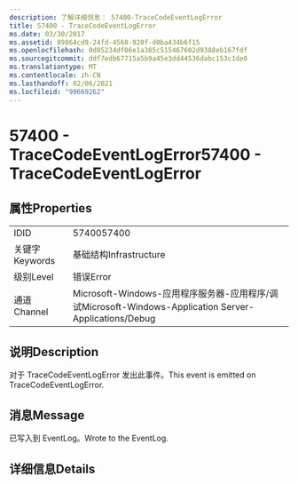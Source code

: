 ```yaml
---
description: 了解详细信息： 57400-TraceCodeEventLogError
title: 57400 - TraceCodeEventLogError
ms.date: 03/30/2017
ms.assetid: 89864cd9-24fd-4568-920f-d0ba434b6f15
ms.openlocfilehash: 0d85234df06e1a385c515467602d9388eb167fdf
ms.sourcegitcommit: ddf7edb67715a5b9a45e3dd44536dabc153c1de0
ms.translationtype: MT
ms.contentlocale: zh-CN
ms.lasthandoff: 02/06/2021
ms.locfileid: "99669262"
---
```

# <a name="57400---tracecodeeventlogerror"></a><span data-ttu-id="2ccf3-103">57400 - TraceCodeEventLogError</span><span class="sxs-lookup"><span data-stu-id="2ccf3-103">57400 - TraceCodeEventLogError</span></span>

## <a name="properties"></a><span data-ttu-id="2ccf3-104">属性</span><span class="sxs-lookup"><span data-stu-id="2ccf3-104">Properties</span></span>  
  
|||  
|-|-|  
|<span data-ttu-id="2ccf3-105">ID</span><span class="sxs-lookup"><span data-stu-id="2ccf3-105">ID</span></span>|<span data-ttu-id="2ccf3-106">57400</span><span class="sxs-lookup"><span data-stu-id="2ccf3-106">57400</span></span>|  
|<span data-ttu-id="2ccf3-107">关键字</span><span class="sxs-lookup"><span data-stu-id="2ccf3-107">Keywords</span></span>|<span data-ttu-id="2ccf3-108">基础结构</span><span class="sxs-lookup"><span data-stu-id="2ccf3-108">Infrastructure</span></span>|  
|<span data-ttu-id="2ccf3-109">级别</span><span class="sxs-lookup"><span data-stu-id="2ccf3-109">Level</span></span>|<span data-ttu-id="2ccf3-110">错误</span><span class="sxs-lookup"><span data-stu-id="2ccf3-110">Error</span></span>|  
|<span data-ttu-id="2ccf3-111">通道</span><span class="sxs-lookup"><span data-stu-id="2ccf3-111">Channel</span></span>|<span data-ttu-id="2ccf3-112">Microsoft-Windows-应用程序服务器-应用程序/调试</span><span class="sxs-lookup"><span data-stu-id="2ccf3-112">Microsoft-Windows-Application Server-Applications/Debug</span></span>|  
  
## <a name="description"></a><span data-ttu-id="2ccf3-113">说明</span><span class="sxs-lookup"><span data-stu-id="2ccf3-113">Description</span></span>  

 <span data-ttu-id="2ccf3-114">对于 TraceCodeEventLogError 发出此事件。</span><span class="sxs-lookup"><span data-stu-id="2ccf3-114">This event is emitted on TraceCodeEventLogError.</span></span>  
  
## <a name="message"></a><span data-ttu-id="2ccf3-115">消息</span><span class="sxs-lookup"><span data-stu-id="2ccf3-115">Message</span></span>  

 <span data-ttu-id="2ccf3-116">已写入到 EventLog。</span><span class="sxs-lookup"><span data-stu-id="2ccf3-116">Wrote to the EventLog.</span></span>  
  
## <a name="details"></a><span data-ttu-id="2ccf3-117">详细信息</span><span class="sxs-lookup"><span data-stu-id="2ccf3-117">Details</span></span>
